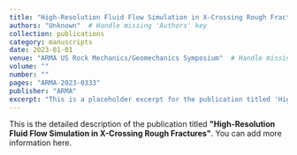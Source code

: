 ```yaml
---
title: "High-Resolution Fluid Flow Simulation in X-Crossing Rough Fractures"
authors: "Unknown"  # Handle missing 'Authors' key
collection: publications
category: manuscripts
date: 2023-01-01
venue: "ARMA US Rock Mechanics/Geomechanics Symposium"  # Handle missing 'Publication' key
volume: ""
number: ""
pages: "ARMA-2023-0333"
publisher: "ARMA"
excerpt: "This is a placeholder excerpt for the publication titled 'High-Resolution Fluid Flow Simulation in X-Crossing Rough Fractures'."
---
```


This is the detailed description of the publication titled **"High-Resolution Fluid Flow Simulation in X-Crossing Rough Fractures"**. You can add more information here.
